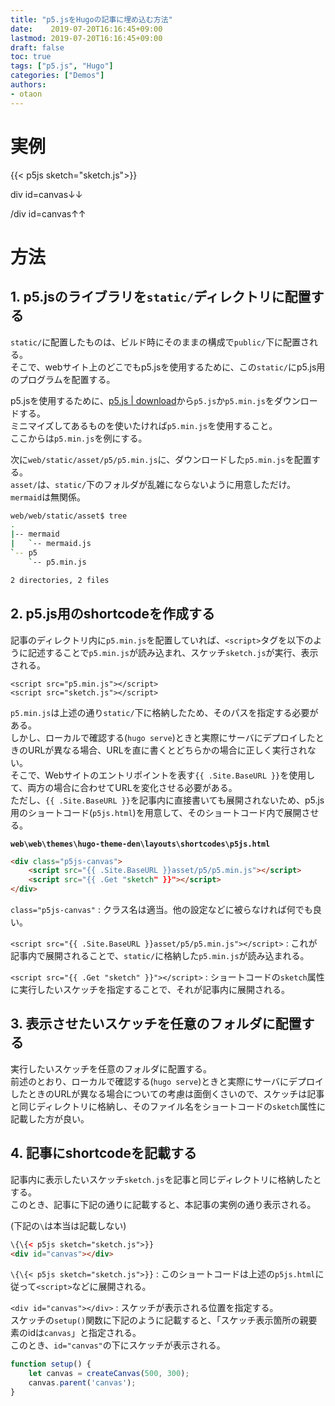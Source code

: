 ```yaml
---
title: "p5.jsをHugoの記事に埋め込む方法"
date:    2019-07-20T16:16:45+09:00
lastmod: 2019-07-20T16:16:45+09:00
draft: false
toc: true
tags: ["p5.js", "Hugo"]
categories: ["Demos"]
authors:
- otaon
---
```


# 実例
{{< p5js sketch="sketch.js">}}

div id=canvas↓↓  
<div id="canvas"></div>  
/div id=canvas↑↑

# 方法
## 1. p5.jsのライブラリを`static/`ディレクトリに配置する
`static/`に配置したものは、ビルド時にそのままの構成で`public/`下に配置される。  
そこで、webサイト上のどこでもp5.jsを使用するために、この`static/`にp5.js用のプログラムを配置する。

p5.jsを使用するために、[p5.js | download](https://p5js.jp/download/)から`p5.js`か`p5.min.js`をダウンロードする。  
ミニマイズしてあるものを使いたければ`p5.min.js`を使用すること。  
ここからは`p5.min.js`を例にする。

次に`web/static/asset/p5/p5.min.js`に、ダウンロードした`p5.min.js`を配置する。  
`asset/`は、`static/`下のフォルダが乱雑にならないように用意しただけ。  
`mermaid`は無関係。

```sh
web/web/static/asset$ tree
.
|-- mermaid
|   `-- mermaid.js
`-- p5
    `-- p5.min.js

2 directories, 2 files
```

## 2. p5.js用のshortcodeを作成する
記事のディレクトリ内に`p5.min.js`を配置していれば、`<script>`タグを以下のように記述することで`p5.min.js`が読み込まれ、スケッチ`sketch.js`が実行、表示される。

```
<script src="p5.min.js"></script>
<script src="sketch.js"></script>
```

`p5.min.js`は上述の通り`static/`下に格納したため、そのパスを指定する必要がある。  
しかし、ローカルで確認する(`hugo serve`)ときと実際にサーバにデプロイしたときのURLが異なる場合、URLを直に書くとどちらかの場合に正しく実行されない。  
そこで、Webサイトのエントリポイントを表す`{{ .Site.BaseURL }}`を使用して、両方の場合に合わせてURLを変化させる必要がある。  
ただし、`{{ .Site.BaseURL }}`を記事内に直接書いても展開されないため、p5.js用のショートコード(`p5js.html`)を用意して、そのショートコード内で展開させる。

**`web\web\themes\hugo-theme-den\layouts\shortcodes\p5js.html`**  

```html
<div class="p5js-canvas">
	<script src="{{ .Site.BaseURL }}asset/p5/p5.min.js"></script>
	<script src="{{ .Get "sketch" }}"></script>
</div>
```

`class="p5js-canvas"`
: クラス名は適当。他の設定などに被らなければ何でも良い。

`<script src="{{ .Site.BaseURL }}asset/p5/p5.min.js"></script>`
: これが記事内で展開されることで、`static/`に格納した`p5.min.js`が読み込まれる。

`<script src="{{ .Get "sketch" }}"></script>`
: ショートコードの`sketch`属性に実行したいスケッチを指定することで、それが記事内に展開される。  

## 3. 表示させたいスケッチを任意のフォルダに配置する
実行したいスケッチを任意のフォルダに配置する。  
前述のとおり、ローカルで確認する(`hugo serve`)ときと実際にサーバにデプロイしたときのURLが異なる場合についての考慮は面倒くさいので、スケッチは記事と同じディレクトリに格納し、そのファイル名をショートコードの`sketch`属性に記載した方が良い。

## 4. 記事にshortcodeを記載する
記事内に表示したいスケッチ`sketch.js`を記事と同じディレクトリに格納したとする。  
このとき、記事に下記の通りに記載すると、本記事の実例の通り表示される。

(下記の`\`は本当は記載しない)
```html
\{\{< p5js sketch="sketch.js">}}
<div id="canvas"></div>
```

`\{\{< p5js sketch="sketch.js">}}`
: このショートコードは上述の`p5js.html`に従って`<script>`などに展開される。

`<div id="canvas"></div>`
: スケッチが表示される位置を指定する。  
スケッチの`setup()`関数に下記のように記載すると、「スケッチ表示箇所の親要素のidは`canvas`」と指定される。  
このとき、`id="canvas"`の下にスケッチが表示される。

```javascript
function setup() {
	let canvas = createCanvas(500, 300);
	canvas.parent('canvas');
}
```
